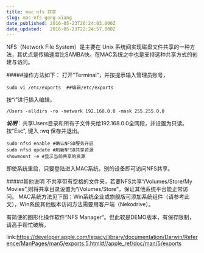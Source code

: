 ```yaml
---
title: mac nfs 共享
slug: mac-nfs-gong-xiang
date_published: 2016-05-23T20:24:03.000Z
date_updated:   2016-05-23T22:24:57.000Z
---
```



NFS（Network File System）是主要在 Unix 系统间实现磁盘文件共享的一种方法，其优点是传输速度比SAMBA快。在MAC系统之中也是支持这种共享方式的创建与访问。

#####操作方法如下：
打开“Terminal”，并按提示输入管理员账号，
```
sudo vi /etc/exports  ##编辑/etc/exports
```
按“i”进行插入编辑，
```
/Users -alldirs -ro -network 192.168.0.0 -mask 255.255.0.0
```
***说明***：共享Users目录和所有子文件夹给192.168.0.0全网段，并设置为只读。
按“Esc”, 键入 :wq  保存并退出。
```
sudo nfsd enable #确认NFSD服务开启
sudo nfsd update #刷新NFSD共享资源
showmount -e #显示当前共享的资源
```

即使系统重启，只要登陆进入MAC系统，别的设备即可访问NFS共享。

#####其他说明
不共享带有空格的文件夹，若要NFS共享“/Volumes/Store/My Movies”,则将共享目录设置为“/Volumes/Store”，保证其他系统平台能正常访问。
MAC系统方法见下图；Win系统企业或旗舰版可添加系统组件（请参考此文），Win系统其他版本访问方法需要用客户端（Nekodrive）。


有简便的图形化操作软件“NFS Manager“。但此软是DEMO版本，有保存限制，请高手帮忙破解。


link:https://developer.apple.com/legacy/library/documentation/Darwin/Reference/ManPages/man5/exports.5.html#//apple_ref/doc/man/5/exports
